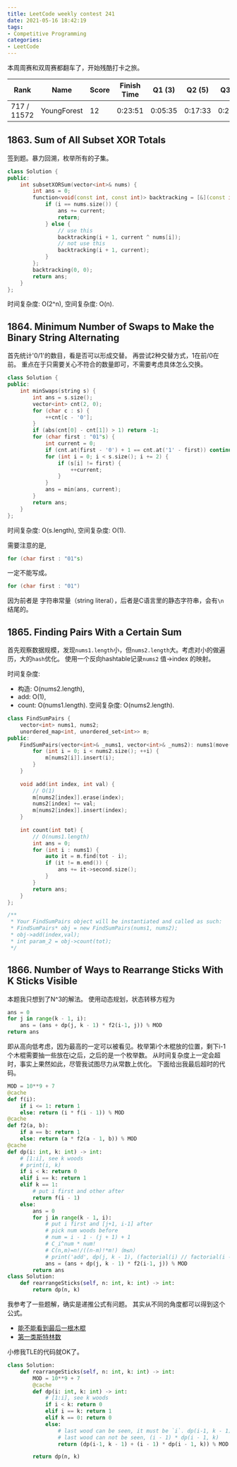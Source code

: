 ```yaml
---
title: LeetCode weekly contest 241
date: 2021-05-16 18:42:19
tags:
- Competitive Programming
categories:
- LeetCode
---
```


本周周赛和双周赛都翻车了，开始残酷打卡之旅。

| Rank |	Name |	Score |	Finish Time | 	Q1 (3) |	Q2 (5) |	Q3 (5) |	Q4 (6)|
|--|--|--|--|--|--|--|--|
| 717 / 11572 | YoungForest | 12 | 	0:23:51 | 0:05:35 | 0:17:33 | 0:23:51 | null |

<!-- more -->

## 1863. Sum of All Subset XOR Totals

签到题。暴力回溯，枚举所有的子集。

```cpp
class Solution {
public:
    int subsetXORSum(vector<int>& nums) {
        int ans = 0;
        function<void(const int, const int)> backtracking = [&](const int i, const int current) -> void {
            if (i == nums.size()) {
                ans += current;
                return;
            } else {
                // use this
                backtracking(i + 1, current ^ nums[i]);
                // not use this
                backtracking(i + 1, current);
            }
        };
        backtracking(0, 0);
        return ans;
    }
};
```

时间复杂度: O(2^n),
空间复杂度: O(n).

## 1864. Minimum Number of Swaps to Make the Binary String Alternating

首先统计'0/1'的数目，看是否可以形成交替。
再尝试2种交替方式，1在前/0在前。
重点在于只需要关心不符合的数量即可，不需要考虑具体怎么交换。

```cpp
class Solution {
public:
    int minSwaps(string s) {
        int ans = s.size();
        vector<int> cnt(2, 0);
        for (char c : s) {
            ++cnt[c - '0'];
        }
        if (abs(cnt[0] - cnt[1]) > 1) return -1;
        for (char first : "01"s) {
            int current = 0;
            if (cnt.at(first - '0') + 1 == cnt.at('1' - first)) continue;
            for (int i = 0; i < s.size(); i += 2) {
                if (s[i] != first) {
                    ++current;
                }
            }
            ans = min(ans, current);
        }
        return ans;
    }
};
```

时间复杂度: O(s.length),
空间复杂度: O(1).

需要注意的是, 
```cpp
for (char first : "01"s)
```
一定不能写成。
```cpp
for (char first : "01")
```
因为前者是 字符串常量（string literal），后者是C语言里的静态字符串，会有`\n`结尾的。


## 1865. Finding Pairs With a Certain Sum

首先观察数据规模，发现`nums1.length`小，但`nums2.length`大。考虑对小的做遍历，大的`hash`优化。
使用一个反向hashtable记录`nums2` 值->index 的映射。

时间复杂度:
- 构造: O(nums2.length),
- add: O(1),
- count: O(nums1.length).
空间复杂度: O(nums2.length).


```cpp
class FindSumPairs {
    vector<int> nums1, nums2;
    unordered_map<int, unordered_set<int>> m;
public:
    FindSumPairs(vector<int>& _nums1, vector<int>& _nums2): nums1(move(_nums1)), nums2(move(_nums2)) {
        for (int i = 0; i < nums2.size(); ++i) {
            m[nums2[i]].insert(i);
        }
    }
    
    void add(int index, int val) {
        // O(1)
        m[nums2[index]].erase(index);
        nums2[index] += val;
        m[nums2[index]].insert(index);
    }
    
    int count(int tot) {
        // O(nums1.length)
        int ans = 0;
        for (int i : nums1) {
            auto it = m.find(tot - i);
            if (it != m.end()) {
                ans += it->second.size();
            }
        }
        return ans;
    }
};

/**
 * Your FindSumPairs object will be instantiated and called as such:
 * FindSumPairs* obj = new FindSumPairs(nums1, nums2);
 * obj->add(index,val);
 * int param_2 = obj->count(tot);
 */
```


## 1866. Number of Ways to Rearrange Sticks With K Sticks Visible

本题我只想到了N^3的解法。
使用动态规划，状态转移方程为
```python
ans = 0
for j in range(k - 1, i):
    ans = (ans + dp(j, k - 1) * f2(i-1, j)) % MOD
return ans
```
即从高向低考虑，因为最高的一定可以被看见。枚举第i个木棍放的位置，剩下i-1个木棍需要抽一些放在i之后，之后的是一个枚举数。
从时间复杂度上一定会超时，事实上果然如此，尽管我试图尽力从常数上优化。
下面给出我最后超时的代码。

```python
MOD = 10**9 + 7
@cache
def f(i):
    if i <= 1: return 1
    else: return (i * f(i - 1)) % MOD
@cache
def f2(a, b):
    if a == b: return 1
    else: return (a * f2(a - 1, b)) % MOD
@cache
def dp(i: int, k: int) -> int:
    # [1:i], see k woods
    # print(i, k)
    if i < k: return 0
    elif i == k: return 1
    elif k == 1:
        # put i first and other after
        return f(i - 1)
    else:
        ans = 0
        for j in range(k - 1, i):
            # put i first and [j+1, i-1] after
            # pick num woods before
            # num = i - 1 - (j + 1) + 1
            # C_i^num * num!
            # C(n,m)=n!/((n-m)!*m!)（m≤n）
            # print('add', dp(j, k - 1), (factorial(i) // factorial(i - num)))
            ans = (ans + dp(j, k - 1) * f2(i-1, j)) % MOD
        return ans
class Solution:
    def rearrangeSticks(self, n: int, k: int) -> int:
        return dp(n, k)
```

我参考了一些题解，确实是递推公式有问题。
其实从不同的角度都可以得到这个公式。
- [能不能看到最后一根木棍](https://leetcode-cn.com/problems/number-of-ways-to-rearrange-sticks-with-k-sticks-visible/solution/qia-you-k-gen-mu-gun-ke-yi-kan-dao-de-pa-0c3g/)
- [第一类斯特林数](https://leetcode-cn.com/problems/number-of-ways-to-rearrange-sticks-with-k-sticks-visible/solution/zhuan-huan-cheng-di-yi-lei-si-te-lin-shu-2y1k/)

小修我TLE的代码就OK了。
```python
class Solution:
    def rearrangeSticks(self, n: int, k: int) -> int:
        MOD = 10**9 + 7
        @cache
        def dp(i: int, k: int) -> int:
            # [1:i], see k woods
            if i < k: return 0
            elif i == k: return 1
            elif k == 0: return 0
            else:
                # last wood can be seen, it must be `i`. dp(i-1, k - 1)
                # last wood can not be seen, (i - 1) * dp(i - 1, k)
                return (dp(i-1, k - 1) + (i - 1) * dp(i - 1, k)) % MOD

        return dp(n, k)
```
